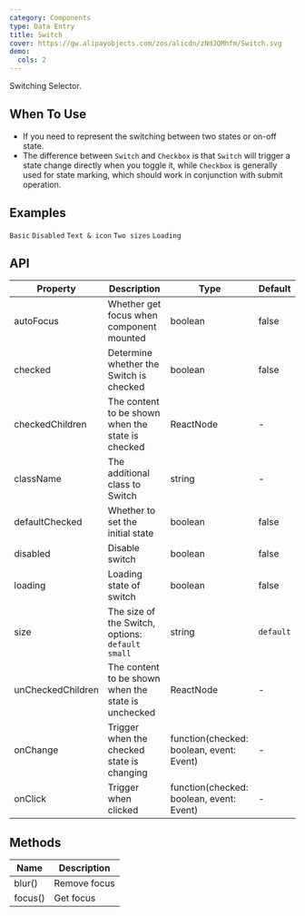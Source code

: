 ```yaml
---
category: Components
type: Data Entry
title: Switch
cover: https://gw.alipayobjects.com/zos/alicdn/zNdJQMhfm/Switch.svg
demo:
  cols: 2
---
```


Switching Selector.

## When To Use

- If you need to represent the switching between two states or on-off state.
- The difference between `Switch` and `Checkbox` is that `Switch` will trigger a state change directly when you toggle it, while `Checkbox` is generally used for state marking, which should work in conjunction with submit operation.

## Examples

<code src="./demo/basic.tsx">Basic</code>
<code src="./demo/disabled.tsx">Disabled</code>
<code src="./demo/text.tsx">Text & icon</code>
<code src="./demo/size.tsx">Two sizes</code>
<code src="./demo/loading.tsx">Loading</code>

## API

| Property          | Description                                         | Type                                     | Default   |
| ----------------- | --------------------------------------------------- | ---------------------------------------- | --------- |
| autoFocus         | Whether get focus when component mounted            | boolean                                  | false     |
| checked           | Determine whether the Switch is checked             | boolean                                  | false     |
| checkedChildren   | The content to be shown when the state is checked   | ReactNode                                | -         |
| className         | The additional class to Switch                      | string                                   | -         |
| defaultChecked    | Whether to set the initial state                    | boolean                                  | false     |
| disabled          | Disable switch                                      | boolean                                  | false     |
| loading           | Loading state of switch                             | boolean                                  | false     |
| size              | The size of the Switch, options: `default` `small`  | string                                   | `default` |
| unCheckedChildren | The content to be shown when the state is unchecked | ReactNode                                | -         |
| onChange          | Trigger when the checked state is changing          | function(checked: boolean, event: Event) | -         |
| onClick           | Trigger when clicked                                | function(checked: boolean, event: Event) | -         |

## Methods

| Name    | Description  |
| ------- | ------------ |
| blur()  | Remove focus |
| focus() | Get focus    |
